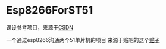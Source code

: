 # Esp8266ForST51
课设参考项目，来源于[CSDN](https://download.csdn.net/download/sinat_29830917/9596671)

一个通过esp8266沟通两个51单片机的项目
来源于贴吧的这个[贴子](https://tieba.baidu.com/p/3992258738?see_lz=1)
